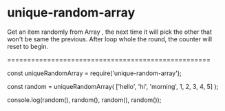 # unique-random-array
Get an item randomly from Array , the next time it will pick the other that won't be same the previous. After loop whole the round, the counter will reset to begin.

===================================================


  const uniqueRandomArray = require('unique-random-array');
  
  const random = uniqueRandomArray( ['hello', 'hi', 'morning', 1, 2, 3, 4, 5] );
  
  console.log(random(), random(), random(), random());
